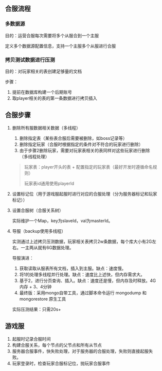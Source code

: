 ## 合服流程

### 多数据源

目的：运营合服每次需要将多个从服合到一个主服

定义多个数据源配置信息，支持一个主服多个从服进行合服



### 拷贝测试数据进行压测

目的：对玩家相关的表创建足够量的文档

步骤：

1. 提前在数据库构建一个后期账号
2. 取player相关的表的第一条数据进行拷贝插入



## 合服步骤

1. 删除所有服数据相关数据（多线程）

   1. 删除指定表（某些表合服后需要被删除，如boss记录等）
   2. 删除指定玩家（合服时根据指定的条件对不符合的玩家进行删除）
   3. 由于步骤2删除玩家，需要对玩家表相关的表同样对这些玩家进行删除（多线程处理）

   > 玩家表：player开头的表 + 配置指定的玩家表（最好开发时遵循命名规则）
   >
   > 玩家表id通用使用playerId

2. 设置标记位（用于游戏服起服时进行对应的合服处理（分为服务器标记和玩家标记））

3. 设置合服树（合服关系树）

   实际维护一个Map，key为slaveId，val为masterId。

4. 导服（backup使用多线程）

   实测通过上述拷贝压测数据，玩家相关表拷贝2w条数据，每个库大小有2G左右。一主两从就有6G数据处理。

   导服演进：

   	1. 获取读取从服表所有文档，插入到主服。缺点：速度慢。
   	2. 将1的处理多线程并行处理。缺点：速度比上述快，但内存需求大。
   	3. 基于2，进行分页查询、插入。缺点：速度还是慢，但内存及时释放。4G内存 + 3、4分钟
   	4. 最终版：采用mongo自带工具，通过脚本命令运行 mongodump 和 mongorestore 原生工具

   实际压测结果：只需20s+

   

## 游戏服

1. 起服时记录合服时间
2. 构建合服关系，每个节点的父节点和所有从节点
3. 服务器合服事件，快失败处理，对于服务器的合服处理，失败则直接起服失败。
4. 玩家登录时，检查玩家合服标记位，抛玩家合服事件